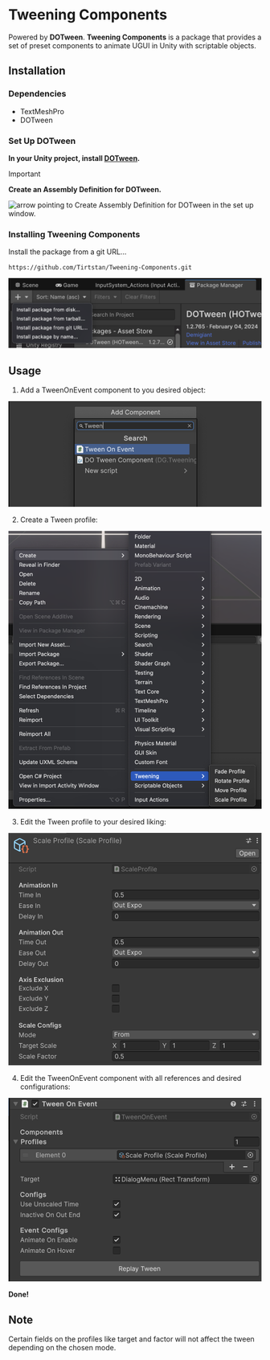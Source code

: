 # Tweening Components

Powered by **DOTween**. **Tweening Components** is a package that provides a set of preset components to animate UGUI in Unity with scriptable objects.

## Installation

### Dependencies

-   TextMeshPro
-   DOTween

### Set Up DOTween

**In your Unity project, install [DOTween](https://assetstore.unity.com/packages/tools/animation/dotween-hotween-v2-27676).**

> [!IMPORTANT]  
> **Create an Assembly Definition for DOTween.**

<img src="Documentation/Images/DOTweenSetUp.png" height="500" alt="arrow pointing to Create Assembly Definition for DOTween in the set up window."/>

### Installing Tweening Components

Install the package from a git URL...

```console
https://github.com/Tirtstan/Tweening-Components.git
```

<img src="Documentation/Images/AddPackage.png" alt="dropdown in the Unity packages manager for adding a package by git URL."/>

## Usage

1. Add a TweenOnEvent component to you desired object:

<img src="Documentation/Images/AddComponent.png" alt="Adding a TweenOnEvent component to a desired game object."/>

2. Create a Tween profile:

<img src="Documentation/Images/CreateTween.png" alt="Creating a scriptable object tween profile through the project create context menu."/>

3. Edit the Tween profile to your desired liking:

<img src="Documentation/Images/EditProfile.png" alt="inspector view of the created tween profile."/>

4. Edit the TweenOnEvent component with all references and desired configurations:

<img src="Documentation/Images/EditTween.png" alt="inspector view of the previously added TweenOnEvent with its necessary references."/>

**Done!**

## Note

Certain fields on the profiles like target and factor will not affect the tween depending on the chosen mode.
